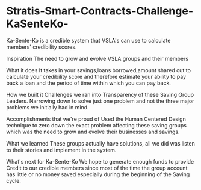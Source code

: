 # Stratis-Smart-Contracts-Challenge-KaSenteKo-
Ka-Sente-Ko is a credible system that VSLA's can use to calculate members' credibility scores.

Inspiration
The need to grow and evolve VSLA groups and their members

What it does
It takes in your savings,loans borrowed,amount shared out to calculate your credibility score and therefore estimate your ability to pay back a loan and the period of time within which you can pay back.

How we built it
Challenges we ran into
Transparency of these Saving Group Leaders. Narrowing down to solve just one problem and not the three major problems we initially had in mind.

Accomplishments that we're proud of
Used the Human Centered Design technique to zero down the exact problem affecting these saving groups which was the need to grow and evolve their businesses and savings.

What we learned
These groups actually have solutions, all we did was listen to their stories and implement in the system.

What's next for Ka-Sente-Ko
We hope to generate enough funds to provide Credit to our credible members since most of the time the group account has little or no money saved especially during the beginning of the Saving cycle.
